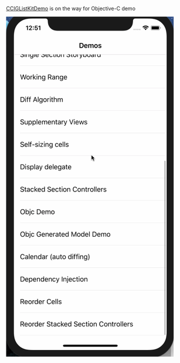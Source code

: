 [CCIGListKitDemo](https://github.com/ccworld1000/CCIGListKitDemo) is on the way for Objective-C demo

![CCIGListKitDemo](Document/CCIGListKitDemo.gif)